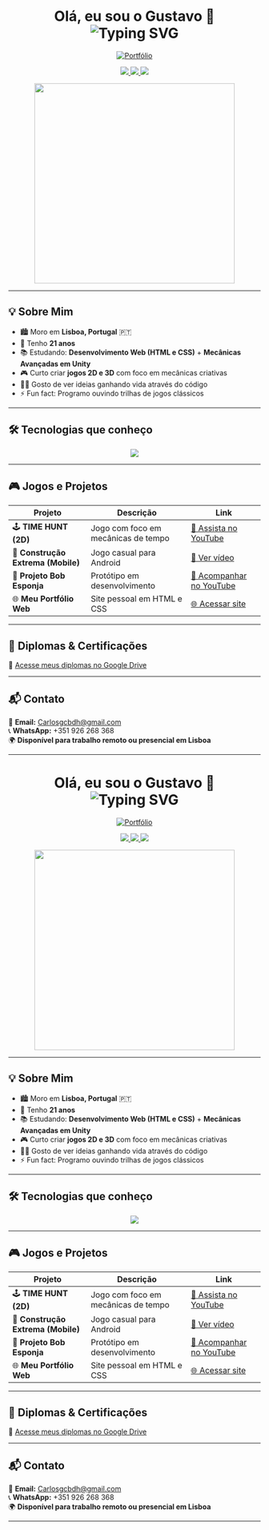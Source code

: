 <h1 align="center">
  Olá, eu sou o Gustavo 👋<br>
  <img src="https://readme-typing-svg.herokuapp.com?font=Fira+Code&size=26&duration=2000&pause=1000&color=00BFFF&center=true&vCenter=true&width=435&lines=🎮+Game+Dev+apaixonado+por+Unity;🌐+Futuro+Dev+Web+HTML+%26+CSS;🚀+Criando+experiências+incríveis!" alt="Typing SVG" />
</h1>

<p align="center">
  <a href="https://portfoliogustav.netlify.app/" target="_blank">
    <img src="https://img.shields.io/badge/Acessar%20Portfólio-00BFFF?style=for-the-badge&logo=google-chrome&logoColor=white" alt="Portfólio">
  </a>
</p>

<p align="center">
  <a href="https://github.com/Gustavoxsq" target="_blank">
    <img src="https://img.shields.io/badge/GitHub-100000?style=for-the-badge&logo=github&logoColor=white" />
  </a>
  <a href="mailto:Carlosgcbdh@gmail.com">
    <img src="https://img.shields.io/badge/Email-D14836?style=for-the-badge&logo=gmail&logoColor=white" />
  </a>
  <a href="https://wa.me/351926268368" target="_blank">
    <img src="https://img.shields.io/badge/WhatsApp-25D366?style=for-the-badge&logo=whatsapp&logoColor=white" />
  </a>
</p>

<p align="center">
  <img src="https://media.giphy.com/media/qgQUggAC3Pfv687qPC/giphy.gif" width="400" />
</p>

---

## 💡 Sobre Mim

- 🏙️ Moro em **Lisboa, Portugal** 🇵🇹  
- 🎂 Tenho **21 anos**  
- 📚 Estudando: **Desenvolvimento Web (HTML e CSS)** + **Mecânicas Avançadas em Unity**  
- 🎮 Curto criar **jogos 2D e 3D** com foco em mecânicas criativas  
- 👨‍💻 Gosto de ver ideias ganhando vida através do código  
- ⚡ Fun fact: Programo ouvindo trilhas de jogos clássicos

---

## 🛠️ Tecnologias que conheço

<p align="center">
  <img src="https://skillicons.dev/icons?i=unity,cs,html,css&theme=dark" />
</p>

---

## 🎮 Jogos e Projetos

| Projeto                             | Descrição                             | Link                                                                 |
|-------------------------------------|---------------------------------------|----------------------------------------------------------------------|
| 🕹️ **TIME HUNT (2D)**               | Jogo com foco em mecânicas de tempo   | [🎥 Assista no YouTube](https://youtu.be/TVpTe9D3GSc?si=QvYki93ohgO_uaVl)  |
| 📱 **Construção Extrema (Mobile)**  | Jogo casual para Android              | [🎥 Ver vídeo](https://youtu.be/jEpRbdhVNVM?si=ya6y5M38DODJEhGV)         |
| 🔧 **Projeto Bob Esponja**          | Protótipo em desenvolvimento          | [🎥 Acompanhar no YouTube](https://youtu.be/yhSHCAkmloI)               |
| 🌐 **Meu Portfólio Web**            | Site pessoal em HTML e CSS            | [🌐 Acessar site](https://portfoliogustav.netlify.app/)               |

---

## 📜 Diplomas & Certificações

📁 [Acesse meus diplomas no Google Drive](https://drive.google.com/drive/folders/14--AQe70PeHCsw7OXfxWGNHNH70dxPQL?usp=sharing)

---

## 📬 Contato

📧 **Email:** [Carlosgcbdh@gmail.com](mailto:Carlosgcbdh@gmail.com)  
📞 **WhatsApp:** +351 926 268 368  
🌍 **Disponível para trabalho remoto ou presencial em Lisboa**

---
<h1 align="center">
  Olá, eu sou o Gustavo 👋<br>
  <img src="https://readme-typing-svg.herokuapp.com?font=Fira+Code&size=26&duration=2000&pause=1000&color=00BFFF&center=true&vCenter=true&width=435&lines=🎮+Game+Dev+apaixonado+por+Unity;🌐+Futuro+Dev+Web+HTML+%26+CSS;🚀+Criando+experiências+incríveis!" alt="Typing SVG" />
</h1>

<p align="center">
  <a href="https://portfoliogustav.netlify.app/" target="_blank">
    <img src="https://img.shields.io/badge/Acessar%20Portfólio-00BFFF?style=for-the-badge&logo=google-chrome&logoColor=white" alt="Portfólio">
  </a>
</p>

<p align="center">
  <a href="https://github.com/Gustavoxsq" target="_blank">
    <img src="https://img.shields.io/badge/GitHub-100000?style=for-the-badge&logo=github&logoColor=white" />
  </a>
  <a href="mailto:Carlosgcbdh@gmail.com">
    <img src="https://img.shields.io/badge/Email-D14836?style=for-the-badge&logo=gmail&logoColor=white" />
  </a>
  <a href="https://wa.me/351926268368" target="_blank">
    <img src="https://img.shields.io/badge/WhatsApp-25D366?style=for-the-badge&logo=whatsapp&logoColor=white" />
  </a>
</p>

<p align="center">
  <img src="https://media.giphy.com/media/qgQUggAC3Pfv687qPC/giphy.gif" width="400" />
</p>

---

## 💡 Sobre Mim

- 🏙️ Moro em **Lisboa, Portugal** 🇵🇹  
- 🎂 Tenho **21 anos**  
- 📚 Estudando: **Desenvolvimento Web (HTML e CSS)** + **Mecânicas Avançadas em Unity**  
- 🎮 Curto criar **jogos 2D e 3D** com foco em mecânicas criativas  
- 👨‍💻 Gosto de ver ideias ganhando vida através do código  
- ⚡ Fun fact: Programo ouvindo trilhas de jogos clássicos

---

## 🛠️ Tecnologias que conheço

<p align="center">
  <img src="https://skillicons.dev/icons?i=unity,cs,html,css&theme=dark" />
</p>

---

## 🎮 Jogos e Projetos

| Projeto                             | Descrição                             | Link                                                                 |
|-------------------------------------|---------------------------------------|----------------------------------------------------------------------|
| 🕹️ **TIME HUNT (2D)**               | Jogo com foco em mecânicas de tempo   | [🎥 Assista no YouTube](https://youtu.be/TVpTe9D3GSc?si=QvYki93ohgO_uaVl)  |
| 📱 **Construção Extrema (Mobile)**  | Jogo casual para Android              | [🎥 Ver vídeo](https://youtu.be/jEpRbdhVNVM?si=ya6y5M38DODJEhGV)         |
| 🔧 **Projeto Bob Esponja**          | Protótipo em desenvolvimento          | [🎥 Acompanhar no YouTube](https://youtu.be/yhSHCAkmloI)               |
| 🌐 **Meu Portfólio Web**            | Site pessoal em HTML e CSS            | [🌐 Acessar site](https://portfoliogustav.netlify.app/)               |

---

## 📜 Diplomas & Certificações

📁 [Acesse meus diplomas no Google Drive](https://drive.google.com/drive/folders/14--AQe70PeHCsw7OXfxWGNHNH70dxPQL?usp=sharing)

---

## 📬 Contato

📧 **Email:** [Carlosgcbdh@gmail.com](mailto:Carlosgcbdh@gmail.com)  
📞 **WhatsApp:** +351 926 268 368  
🌍 **Disponível para trabalho remoto ou presencial em Lisboa**

---


